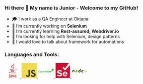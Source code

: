 ### Hi there 👋 My name is Junior - Welcome to my GitHub!

- 🎓 I work as a QA Engineer at Oktana
- 🔭 I’m currently working on **Selenium**
- 🌱 I’m currently learning **Rest-assured, Webdriver.io**
- 🤔 I’m looking for help with Selenium, design patterns
- 💬 I would love to talk about framework for automations


<h3 align="left">Languages and Tools:</h3>
<p align="left">
  <a href="https://dev.java/" target="_blank"> <img src="https://raw.githubusercontent.com/devicons/devicon/master/icons/java/java-plain-wordmark.svg" alt="java" width="50" height="50"/> </a>
  <a href="https://developer.mozilla.org/en-US/docs/Web/JavaScript" target="_blank"> <img src="https://raw.githubusercontent.com/devicons/devicon/master/icons/javascript/javascript-original.svg" alt="javascript" width="50" height="50"/> </a>
  <a href="https://cucumber.io/" target="_blank"> <img src="https://raw.githubusercontent.com/devicons/devicon/master/icons/cucumber/cucumber-plain-wordmark.svg" alt="cucumber" width="50" height="50"/> </a>
  <a href="https://www.selenium.dev/" target="_blank"> <img src="https://raw.githubusercontent.com/devicons/devicon/master/icons/selenium/selenium-original.svg" alt="selenium" width="50" height="50"/> </a> 
   <a href="https://nodejs.org" target="_blank"> <img src="https://raw.githubusercontent.com/devicons/devicon/master/icons/nodejs/nodejs-original-wordmark.svg" alt="nodejs" width="50" height="50"/> </a>
 
  </p>
